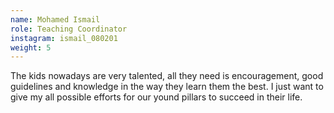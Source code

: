 ```yaml
---
name: Mohamed Ismail
role: Teaching Coordinator
instagram: ismail_080201
weight: 5
---
```


The kids nowadays are very talented, all they need is encouragement, good guidelines and knowledge in the way they learn them the best. I just want to give my all possible efforts for our yound pillars to succeed in their life.
